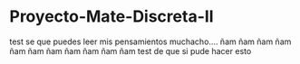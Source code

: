 # Proyecto-Mate-Discreta-II
test se que puedes leer mis pensamientos muchacho.... ñam ñam ñam ñam ñam ñam ñam ñam ñam ñam ñam
test de que si pude hacer esto